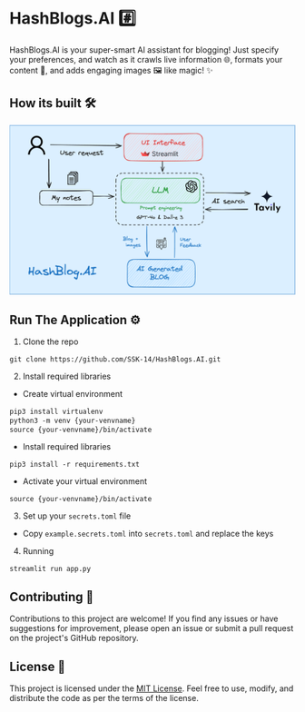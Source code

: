 # HashBlogs.AI #️⃣

HashBlogs.AI is your super-smart AI assistant for blogging! Just specify your preferences, and watch as it crawls live information 🌐, formats your content 📝, and adds engaging images 🖼️ like magic! ✨

## How its built 🛠️

![Architecture](./src/assets/arch.png)

## Run The Application ⚙️
1. Clone the repo
```
git clone https://github.com/SSK-14/HashBlogs.AI.git
```

2. Install required libraries

- Create virtual environment
```
pip3 install virtualenv
python3 -m venv {your-venvname}
source {your-venvname}/bin/activate
```

- Install required libraries
```
pip3 install -r requirements.txt
```

- Activate your virtual environment
```
source {your-venvname}/bin/activate
```

3. Set up your `secrets.toml` file
- Copy `example.secrets.toml` into `secrets.toml` and replace the keys

4. Running
```
streamlit run app.py 
```

## Contributing 🤝
Contributions to this project are welcome! If you find any issues or have suggestions for improvement, please open an issue or submit a pull request on the project's GitHub repository.

## License 📝
This project is licensed under the [MIT License](https://github.com/SSK-14/HashBlogs.AI/blob/main/LICENSE). Feel free to use, modify, and distribute the code as per the terms of the license.